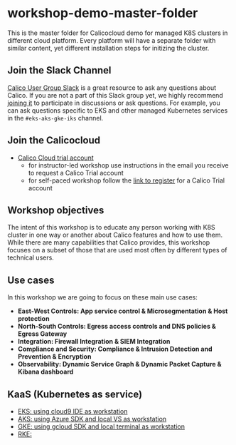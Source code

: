 # workshop-demo-master-folder
This is the master folder for Calicocloud demo for managed K8S clusters in different cloud platform. Every platform will have a separate folder with similar content, yet different installation steps for initizing the cluster. 

## Join the Slack Channel

[Calico User Group Slack](https://slack.projectcalico.org/) is a great resource to ask any questions about Calico. If you are not a part of this Slack group yet, we highly recommend [joining it](https://slack.projectcalico.org/) to participate in discussions or ask questions. For example, you can ask questions specific to EKS and other managed Kubernetes services in the `#eks-aks-gke-iks` channel.

## Join the Calicocloud  

- [Calico Cloud trial account](https://www.tigera.io/tigera-products/calico-cloud/)
  - for instructor-led workshop use instructions in the email you receive to request a Calico Trial account
  - for self-paced workshop follow the [link to register](https://www.tigera.io/tigera-products/calico-cloud/) for a Calico Trial account

## Workshop objectives

The intent of this workshop is to educate any person working with K8S cluster in one way or another about Calico features and how to use them. While there are many capabilities that Calico provides, this workshop focuses on a subset of those that are used most often by different types of technical users.

## Use cases

In this workshop we are going to focus on these main use cases:

- **East-West Controls: App service control & Microsegmentation & Host protection**
- **North-South Controls: Egress access controls and DNS policies & Egress Gateway**
- **Integration: Firewall Integration & SIEM Integration**
- **Compliance and Security: Compliance & Intrusion Detection and Prevention & Encryption**
- **Observability: Dynamic Service Graph & Dynamic Packet Capture & Kibana dashboard**

## KaaS (Kubernetes as service) 

- [EKS: using cloud9 IDE as workstation](./EKS-cloud-demo/README.md)
- [AKS: using Azure SDK and local VS as workstation](./AKS-cloud-demo/README.md)
- [GKE: using gcloud SDK and local terminal as workstation](./GKE-cloud-demo/README.md)
- [RKE: ](./RKE-cloud-demo/README.md)